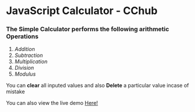 # JavaScript Calculator - CChub 

### The Simple Calculator performs the following arithmetic Operations 

1. *Addition*
1. *Subtraction*
1. *Multiplication*
1. *Division*
1. *Modulus*

You can **clear** all inputed values and also **Delete** a particular value incase of mistake

You can also view the live demo [Here!](https://akpjunior94.github.io/javascript-calculator-CChub/)

